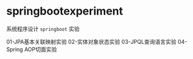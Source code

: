 # springbootexperiment
系统程序设计 `springboot` 实验

01-JPA基本关联映射实验
02-实体对象状态实验
03-JPQL查询语言实验
04-Spring AOP切面实验

